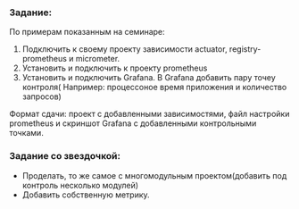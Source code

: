 ### Задание:

По примерам показанным на семинаре:
1) Подключить к своему проекту зависимости actuator, registry-prometheus и micrometer.
2) Установить и подключить к проекту prometheus
3) Установить и подключить Grafana. В Grafana добавить пару точеу контроля( Например: процессоное время приложения и количество запросов)
   
Формат сдачи: проект с добавленными зависимостями, файл настройки prometheus и скриншот Grafana с добавленными контрольными точками.
###   Задание со звездочкой:
- Проделать, то же самое с многомодульным проектом(добавить под контроль несколько модулей)
- Добавить собственную метрику.